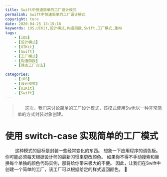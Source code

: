 ```yaml
---
title: Swift中快速简单的工厂设计模式
permalink: Swift中快速简单的工厂设计模式
copyright: ture
date: 2020-04-25 13:15:16
keywords: iOS,UIKit,设计模式,构造函数,Swift,工厂模式,重构
tags:
    - [iOS]
    - [设计模式]
    - [UIKit]
    - [Swift]
    - [工厂模式]
    - [构造函数]
    - [静态工厂方法]

categories:
    - [iOS]
    - [设计模式]
    - [UIKit]
    - [Swift]
---
```


> &nbsp;&nbsp;&nbsp;&nbsp;&nbsp;&nbsp;这次，我们来讨论简单的工厂设计模式，该模式使用Swift以一种非常简单的方式封装对象创建。

# **使用 switch-case 实现简单的工厂模式**

&nbsp;&nbsp;&nbsp;&nbsp;&nbsp;&nbsp;&nbsp;&nbsp;这种模式的目标是封装一些经常变化的东西。 想象一下应用程序的调色板。 你可能必须每天根据设计师的最新习惯来更改颜色。 如果你不得不手动搜索和替换每个单独的颜色代码实例，那将给你带来极大的不便。 因此，让我们在Swift中创建一个简单的工厂，该工厂可以根据给定的样式返回颜色。 🎩


<!-- more -->

